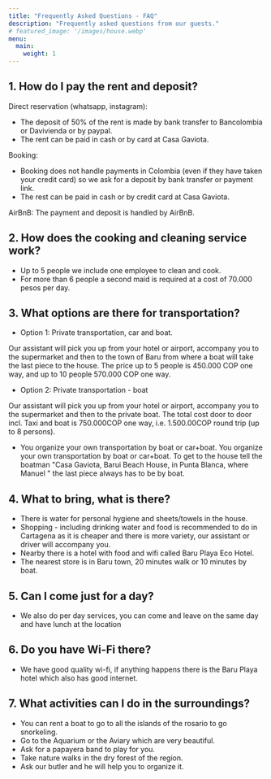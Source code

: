 ```yaml
---
title: "Frequently Asked Questions - FAQ"
description: "Frequently asked questions from our guests."
# featured_image: '/images/house.webp'
menu:
  main:
    weight: 1
---
```


## 1. How do I pay the rent and deposit?

Direct reservation (whatsapp, instagram): 

- The deposit of 50% of the rent is made by bank transfer to Bancolombia or Davivienda or by paypal.
- The rent can be paid in cash or by card at Casa Gaviota.

Booking: 

- Booking does not handle payments in Colombia (even if they have taken your credit card) so we ask for a deposit by bank transfer or payment link.
- The rest can be paid in cash or by credit card at Casa Gaviota.

AirBnB: The payment and deposit is handled by AirBnB.

## 2. How does the cooking and cleaning service work? 

- Up to 5 people we include one employee to clean and cook.
- For more than 6 people a second maid is required at a cost of 70.000 pesos per day.

## 3. What options are there for transportation?

- Option 1: Private transportation, car and boat.

Our assistant will pick you up from your hotel or airport, accompany you to the supermarket and then to the town of Baru from where a boat will take the last piece to the house.
The price up to 5 people is 450.000 COP one way, and up to 10 people 570.000 COP one way.

- Option 2: Private transportation - boat

Our assistant will pick you up from your hotel or airport, accompany you to the supermarket and then to the private boat.
The total cost door to door incl. Taxi and boat is 750.000COP one way, i.e. 1.500.00COP round trip (up to 8 persons).

- You organize your own transportation by boat or car+boat.
You organize your own transportation by boat or car+boat.
To get to the house tell the boatman "Casa Gaviota, Barui Beach House, in Punta Blanca, where Manuel " the last piece always has to be by boat.

## 4. What to bring, what is there?

- There is water for personal hygiene and sheets/towels in the house.
- Shopping - including drinking water and food is recommended to do in Cartagena as it is cheaper and there is more variety, our assistant or driver will accompany you.
- Nearby there is a hotel with food and wifi called Baru Playa Eco Hotel.
- The nearest store is in Baru town, 20 minutes walk or 10 minutes by boat.

## 5. Can I come just for a day?
- We also do per day services, you can come and leave on the same day and have lunch at the location


## 6. Do you have Wi-Fi there?

- We have good quality wi-fi, if anything happens there is the Baru Playa hotel which also has good internet.

## 7. What activities can I do in the surroundings?

- You can rent a boat to go to all the islands of the rosario to go snorkeling.
- Go to the Aquarium or the Aviary which are very beautiful.
- Ask for a papayera band to play for you.
- Take nature walks in the dry forest of the region.
- Ask our butler and he will help you to organize it.
